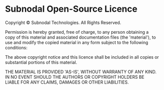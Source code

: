 # Subnodal Open-Source Licence
Copyright &copy; Subnodal Technologies. All Rights Reserved.

Permission is hereby granted, free of charge, to any person obtaining a copy of
this material and associated documentation files (the 'material'), to use and
modify the copied material in any form subject to the following conditions:

The above copyright notice and this licence shall be included in all copies or
substantial portions of this material.

THE MATERIAL IS PROVIDED 'AS-IS', WITHOUT WARRANTY OF ANY KIND. IN NO EVENT
SHOULD THE AUTHORS OR COPYRIGHT HOLDERS BE LIABLE FOR ANY CLAIMS, DAMAGES OR
OTHER LIABILITIES.

